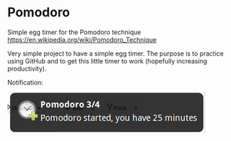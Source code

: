# Pomodoro
Simple egg timer for the Pomodoro technique 
<https://en.wikipedia.org/wiki/Pomodoro_Technique>

Very simple project to have a simple egg timer. The 
purpose is to practice using GitHub and to get this 
little timer to work (hopefully increasing productivity).

Notification:

![Notification example](notification.png)
